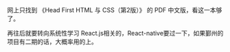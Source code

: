 网上只找到 《Head First HTML 与 CSS（第2版）》 的 PDF 中文版，看这一本够了。

再往后就要转向系统性学习 React.js相关的，React-native要过一下，如果鄞州的项目有二期的话，大概率用的上。